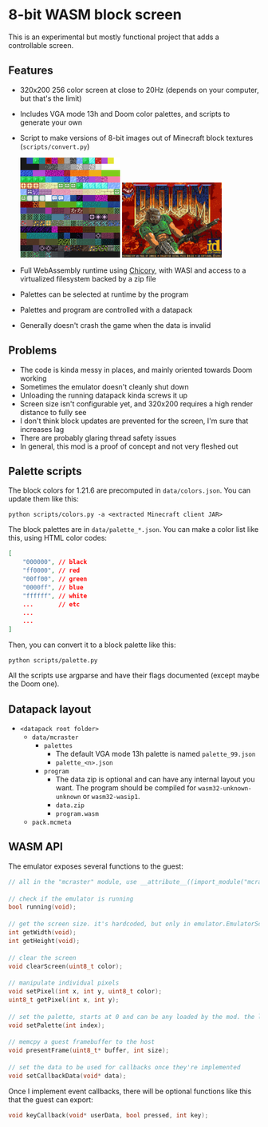 # 8-bit WASM block screen

This is an experimental but mostly functional project that adds a controllable screen.

## Features

- 320x200 256 color screen at close to 20Hz (depends on your computer, but that's the limit)
- Includes VGA mode 13h and Doom color palettes, and scripts to generate your own
- Script to make versions of 8-bit images out of Minecraft block textures (`scripts/convert.py`)

  <img src="img/test.png" width=200 />
  <img src="img/doom.png" width=200 />

- Full WebAssembly runtime using [Chicory](https://chicory.dev), with WASI and access to a virtualized filesystem backed by a zip file
- Palettes can be selected at runtime by the program
- Palettes and program are controlled with a datapack
- Generally doesn't crash the game when the data is invalid

## Problems

- The code is kinda messy in places, and mainly oriented towards Doom working
- Sometimes the emulator doesn't cleanly shut down
- Unloading the running datapack kinda screws it up
- Screen size isn't configurable yet, and 320x200 requires a high render distance to fully see
- I don't think block updates are prevented for the screen, I'm sure that increases lag
- There are probably glaring thread safety issues
- In general, this mod is a proof of concept and not very fleshed out

## Palette scripts

The block colors for 1.21.6 are precomputed in `data/colors.json`. You can update them like this:

```shell
python scripts/colors.py -a <extracted Minecraft client JAR>
```

The block palettes are in `data/palette_*.json`. You can make a color list like this, using HTML color codes:

```json
[
    "000000", // black
    "ff0000", // red
    "00ff00", // green
    "0000ff", // blue
    "ffffff", // white
    ...       // etc
    ...
    ...
]
```

Then, you can convert it to a block palette like this:

```shell
python scripts/palette.py
```

All the scripts use argparse and have their flags documented (except maybe the Doom one).

## Datapack layout

- `<datapack root folder>`
  - `data/mcraster`
    - `palettes`
      - The default VGA mode 13h palette is named `palette_99.json`
      - `palette_<n>.json`
    - `program`
      - The data zip is optional and can have any internal layout you want. The program
        should be compiled for `wasm32-unknown-unknown` or `wasm32-wasip1`.
      - `data.zip`
      - `program.wasm`
  - `pack.mcmeta`

## WASM API

The emulator exposes several functions to the guest:

```c
// all in the "mcraster" module, use __attribute__((import_module("mcraster"))) or equivalent

// check if the emulator is running
bool running(void);

// get the screen size. it's hardcoded, but only in emulator.EmulatorScreen.
int getWidth(void);
int getHeight(void);

// clear the screen
void clearScreen(uint8_t color);

// manipulate individual pixels
void setPixel(int x, int y, uint8_t color);
uint8_t getPixel(int x, int y);

// set the palette, starts at 0 and can be any loaded by the mod. the load order is displayed in the log.
void setPalette(int index);

// memcpy a guest framebuffer to the host
void presentFrame(uint8_t* buffer, int size);

// set the data to be used for callbacks once they're implemented
void setCallbackData(void* data);
```

Once I implement event callbacks, there will be optional functions like this that the guest can export:

```c
void keyCallback(void* userData, bool pressed, int key);
```
